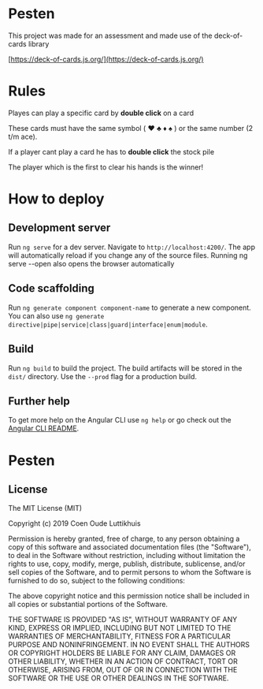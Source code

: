 
# Pesten

This project was made for an assessment and made use of the deck-of-cards library

[https://deck-of-cards.js.org/](https://deck-of-cards.js.org/)

# Rules

<p>Playes can play a specific card by <b>double click</b> on a card</p>
<p> These cards must have the same symbol ( ♥ ♣ ♦ ♠ ) or the same number (2 t/m ace).</p>
<p>If  a player cant play a card he has to <b>double click</b>  the stock pile</p>
<p>The player which is the first to clear his hands is the winner!</p>
  

# How to deploy

## Development server

  
Run `ng serve` for a dev server. Navigate to `http://localhost:4200/`. The app will automatically reload if you change any of the source files.
Running ng serve --open also opens the browser automatically

  
## Code scaffolding

  
Run `ng generate component component-name` to generate a new component. You can also use `ng generate directive|pipe|service|class|guard|interface|enum|module`.

  
## Build

  
Run `ng build` to build the project. The build artifacts will be stored in the `dist/` directory. Use the `--prod` flag for a production build.

 

## Further help

  

To get more help on the Angular CLI use `ng help` or go check out the [Angular CLI README](https://github.com/angular/angular-cli/blob/master/README.md).

# Pesten

## License

The MIT License (MIT)

Copyright (c) 2019 Coen Oude Luttikhuis

Permission is hereby granted, free of charge, to any person obtaining a copy of this software and associated documentation files (the "Software"), to deal in the Software without restriction, including without limitation the rights to use, copy, modify, merge, publish, distribute, sublicense, and/or sell copies of the Software, and to permit persons to whom the Software is furnished to do so, subject to the following conditions:

The above copyright notice and this permission notice shall be included in all copies or substantial portions of the Software.

THE SOFTWARE IS PROVIDED "AS IS", WITHOUT WARRANTY OF ANY KIND, EXPRESS OR IMPLIED, INCLUDING BUT NOT LIMITED TO THE WARRANTIES OF MERCHANTABILITY, FITNESS FOR A PARTICULAR PURPOSE AND NONINFRINGEMENT. IN NO EVENT SHALL THE AUTHORS OR COPYRIGHT HOLDERS BE LIABLE FOR ANY CLAIM, DAMAGES OR OTHER LIABILITY, WHETHER IN AN ACTION OF CONTRACT, TORT OR OTHERWISE, ARISING FROM, OUT OF OR IN CONNECTION WITH THE SOFTWARE OR THE USE OR OTHER DEALINGS IN THE SOFTWARE.